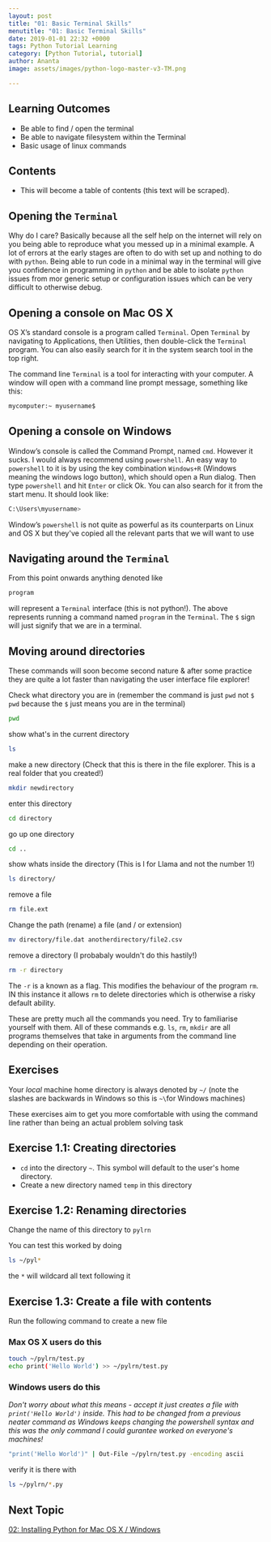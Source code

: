 ```yaml
---
layout: post
title: "01: Basic Terminal Skills"
menutitle: "01: Basic Terminal Skills"
date: 2019-01-01 22:32 +0000
tags: Python Tutorial Learning
category: [Python Tutorial, tutorial]
author: Ananta
image: assets/images/python-logo-master-v3-TM.png

---
```


## Learning Outcomes

- Be able to find / open the terminal
- Be able to navigate filesystem within the Terminal
- Basic usage of linux commands

## Contents

- This will become a table of contents (this text will be scraped).

## Opening the `Terminal`

Why do I care? Basically because all the self help on the internet will rely on you being able to reproduce what you messed up in a minimal example. A lot of errors at the early stages are often to do with set up and nothing to do with `python`. Being able to run code in a minimal way in the terminal will give you confidence in programming in `python` and be able to isolate `python` issues from mor generic setup or configuration issues which can be very difficult to otherwise debug.

## Opening a console on Mac OS X

OS X’s standard console is a program called `Terminal`. Open `Terminal` by navigating to Applications, then Utilities, then double-click the `Terminal` program. You can also easily search for it in the system search tool in the top right.

The command line `Terminal` is a tool for interacting with your computer. A window will open with a command line prompt message, something like this:

```sh
mycomputer:~ myusername$
```

## Opening a console on Windows

Window’s console is called the Command Prompt, named `cmd`. However it sucks. I would always recommend using `powershell`. An easy way to `powershell` to it is by using the key combination `Windows+R` (Windows meaning the windows logo button), which should open a Run dialog. Then type `powershell` and hit `Enter` or click Ok. You can also search for it from the start menu. It should look like:

```sh
C:\Users\myusername>
```

Window’s `powershell` is not quite as powerful as its counterparts on Linux and OS X but they've copied all the relevant parts that we will want to use

## Navigating around the `Terminal`

From this point onwards anything denoted like

```sh
program
```

will represent a `Terminal` interface (this is not python!). The above represents running a command named `program` in the `Terminal`. The `$` sign will just signify that we are in a terminal.

## Moving around directories

These commands will soon become second nature & after some practice they are quite a lot faster than navigating the user interface file explorer!

Check what directory you are in (remember the command is just `pwd` not `$ pwd` because the `$` just means you are in the terminal)

```sh
pwd
```

show what's in the current directory

```sh
ls
```

make a new directory (Check that this is there in the file explorer. This is a real folder that you created!)

```sh
mkdir newdirectory
```

enter this directory

```sh
cd directory
```

go up one directory

```sh
cd ..
```

show whats inside the directory (This is l for Llama and not the number 1!)

```sh
ls directory/
```

remove a file

```sh
rm file.ext
```

Change the path (rename) a file (and / or extension)

```sh
mv directory/file.dat anotherdirectory/file2.csv
```

remove a directory (I probabaly wouldn't do this hastily!)

```sh
rm -r directory
```

The `-r` is a known as a flag. This modifies the behaviour of the program `rm`. IN this instance it allows `rm`
to delete directories which is otherwise a risky default ability.

These are pretty much all the commands you need. Try to familiarise yourself with them.
All of these commands e.g. `ls`, `rm`, `mkdir` are all programs themselves that take in arguments from the command line depending on their operation.

## Exercises

Your *local* machine home directory is always denoted by `~/` (note the slashes are backwards in Windows so this is `~\`for Windows machines)

These exercises aim to get you more comfortable with using the command line rather than being an actual problem solving task

## Exercise 1.1: Creating directories

- `cd` into the directory `~`. This symbol will default to the user's home directory.
- Create a new directory named `temp` in this directory

## Exercise 1.2: Renaming directories

Change the name of this directory to `pylrn`

You can test this worked by doing

```sh
ls ~/pyl*
```

the `*` will wildcard all text following it

## Exercise 1.3: Create a file with contents

Run the following command to create a new file

### Max OS X users do this

```sh
touch ~/pylrn/test.py
echo print('Hello World') >> ~/pylrn/test.py
```

### Windows users do this

*Don't worry about what this means - accept it just creates a file with `print('Hello World')` inside. This had to be changed from a previous neater command as Windows keeps changing the powershell syntax and this was the only command I could gurantee worked on everyone's machines!*

```sh
"print('Hello World')" | Out-File ~/pylrn/test.py -encoding ascii
```

verify it is there with

```sh
ls ~/pylrn/*.py
```

## Next Topic

[02: Installing Python for Mac OS X / Windows](https://gowoogle.com/02-Installing-Python-for-Mac-OS-X-Windows/)
